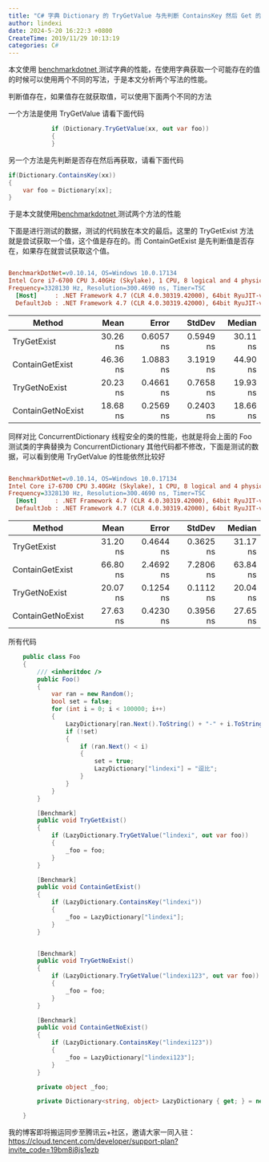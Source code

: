 ```yaml
---
title: "C# 字典 Dictionary 的 TryGetValue 与先判断 ContainsKey 然后 Get 的性能对比"
author: lindexi
date: 2024-5-20 16:22:3 +0800
CreateTime: 2019/11/29 10:13:19
categories: C#
---
```


本文使用 [benchmarkdotnet ](https://blog.lindexi.com/post/C-%E6%A0%87%E5%87%86%E6%80%A7%E8%83%BD%E6%B5%8B%E8%AF%95.html ) 测试字典的性能，在使用字典获取一个可能存在的值的时候可以使用两个不同的写法，于是本文分析两个写法的性能。

<!--more-->


<!-- CreateTime:2019/11/29 10:13:19 -->


判断值存在，如果值存在就获取值，可以使用下面两个不同的方法

一个方法是使用 TryGetValue 请看下面代码

```csharp
            if (Dictionary.TryGetValue(xx, out var foo))
            {
            }
```

另一个方法是先判断是否存在然后再获取，请看下面代码

```csharp
if(Dictionary.ContainsKey(xx))
{
	var foo = Dictionary[xx];
}
```

于是本文就使用[benchmarkdotnet ](https://blog.lindexi.com/post/C-%E6%A0%87%E5%87%86%E6%80%A7%E8%83%BD%E6%B5%8B%E8%AF%95.html )测试两个方法的性能

下面是进行测试的数据，测试的代码放在本文的最后。这里的 TryGetExist 方法就是尝试获取一个值，这个值是存在的。而 ContainGetExist 是先判断值是否存在，如果存在就尝试获取这个值。

``` ini

BenchmarkDotNet=v0.10.14, OS=Windows 10.0.17134
Intel Core i7-6700 CPU 3.40GHz (Skylake), 1 CPU, 8 logical and 4 physical cores
Frequency=3328130 Hz, Resolution=300.4690 ns, Timer=TSC
  [Host]     : .NET Framework 4.7 (CLR 4.0.30319.42000), 64bit RyuJIT-v4.7.3132.0  [AttachedDebugger]
  DefaultJob : .NET Framework 4.7 (CLR 4.0.30319.42000), 64bit RyuJIT-v4.7.3132.0


```

|            Method |     Mean |     Error |    StdDev |   Median |
|------------------ |---------:|----------:|----------:|---------:|
|       TryGetExist | 30.26 ns | 0.6057 ns | 0.5949 ns | 30.11 ns |
|   ContainGetExist | 46.36 ns | 1.0883 ns | 3.1919 ns | 44.90 ns |
|     TryGetNoExist | 20.23 ns | 0.4661 ns | 0.7658 ns | 19.93 ns |
| ContainGetNoExist | 18.68 ns | 0.2569 ns | 0.2403 ns | 18.66 ns |


同样对比 ConcurrentDictionary 线程安全的类的性能，也就是将会上面的 Foo 测试类的字典替换为 ConcurrentDictionary 其他代码都不修改，下面是测试的数据，可以看到使用 TryGetValue 的性能依然比较好


``` ini

BenchmarkDotNet=v0.10.14, OS=Windows 10.0.17134
Intel Core i7-6700 CPU 3.40GHz (Skylake), 1 CPU, 8 logical and 4 physical cores
Frequency=3328130 Hz, Resolution=300.4690 ns, Timer=TSC
  [Host]     : .NET Framework 4.7 (CLR 4.0.30319.42000), 64bit RyuJIT-v4.7.3132.0  [AttachedDebugger]
  DefaultJob : .NET Framework 4.7 (CLR 4.0.30319.42000), 64bit RyuJIT-v4.7.3132.0


```

|            Method |     Mean |     Error |    StdDev |   Median |
|------------------ |---------:|----------:|----------:|---------:|
|       TryGetExist | 31.20 ns | 0.4644 ns | 0.3625 ns | 31.17 ns |
|   ContainGetExist | 66.80 ns | 2.4692 ns | 7.2806 ns | 63.84 ns |
|     TryGetNoExist | 20.07 ns | 0.1254 ns | 0.1112 ns | 20.04 ns |
| ContainGetNoExist | 27.63 ns | 0.4230 ns | 0.3956 ns | 27.65 ns |


所有代码

```csharp
    public class Foo
    {
        /// <inheritdoc />
        public Foo()
        {
            var ran = new Random();
            bool set = false;
            for (int i = 0; i < 100000; i++)
            {
                LazyDictionary[ran.Next().ToString() + "-" + i.ToString()] = ran.Next().ToString();
                if (!set)
                {
                    if (ran.Next() < i)
                    {
                        set = true;
                        LazyDictionary["lindexi"] = "逗比";
                    }
                }
            }
        }

        [Benchmark]
        public void TryGetExist()
        {
            if (LazyDictionary.TryGetValue("lindexi", out var foo))
            {
                _foo = foo;
            }
        }

        [Benchmark]
        public void ContainGetExist()
        {
            if (LazyDictionary.ContainsKey("lindexi"))
            {
                _foo = LazyDictionary["lindexi"];
            }
        }


        [Benchmark]
        public void TryGetNoExist()
        {
            if (LazyDictionary.TryGetValue("lindexi123", out var foo))
            {
                _foo = foo;
            }
        }

        [Benchmark]
        public void ContainGetNoExist()
        {
            if (LazyDictionary.ContainsKey("lindexi123"))
            {
                _foo = LazyDictionary["lindexi123"];
            }
        }

        private object _foo;

        private Dictionary<string, object> LazyDictionary { get; } = new Dictionary<string, object>();

    }

```

我的博客即将搬运同步至腾讯云+社区，邀请大家一同入驻：https://cloud.tencent.com/developer/support-plan?invite_code=19bm8i8js1ezb

